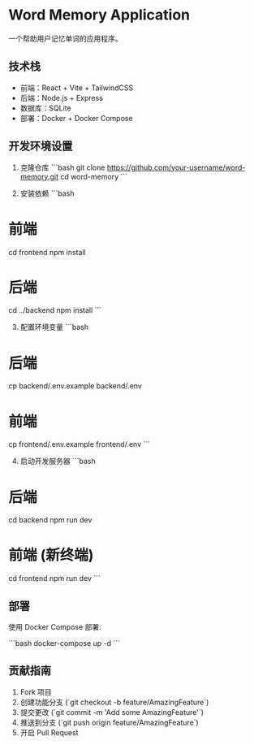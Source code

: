 # Word Memory Application

一个帮助用户记忆单词的应用程序。

## 技术栈

- 前端：React + Vite + TailwindCSS
- 后端：Node.js + Express
- 数据库：SQLite
- 部署：Docker + Docker Compose

## 开发环境设置

1. 克隆仓库
\`\`\`bash
git clone https://github.com/your-username/word-memory.git
cd word-memory
\`\`\`

2. 安装依赖
\`\`\`bash
# 前端
cd frontend
npm install

# 后端
cd ../backend
npm install
\`\`\`

3. 配置环境变量
\`\`\`bash
# 后端
cp backend/.env.example backend/.env

# 前端
cp frontend/.env.example frontend/.env
\`\`\`

4. 启动开发服务器
\`\`\`bash
# 后端
cd backend
npm run dev

# 前端 (新终端)
cd frontend
npm run dev
\`\`\`

## 部署

使用 Docker Compose 部署:

\`\`\`bash
docker-compose up -d
\`\`\`

## 贡献指南

1. Fork 项目
2. 创建功能分支 (\`git checkout -b feature/AmazingFeature\`)
3. 提交更改 (\`git commit -m 'Add some AmazingFeature'\`)
4. 推送到分支 (\`git push origin feature/AmazingFeature\`)
5. 开启 Pull Request